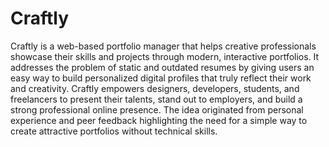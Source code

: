 # Craftly
Craftly is a web-based portfolio manager that helps creative professionals showcase their skills and projects through modern, interactive portfolios. It addresses the problem of static and outdated resumes by giving users an easy way to build personalized digital profiles that truly reflect their work and creativity. Craftly empowers designers, developers, students, and freelancers to present their talents, stand out to employers, and build a strong professional online presence. The idea originated from personal experience and peer feedback highlighting the need for a simple way to create attractive portfolios without technical skills.
